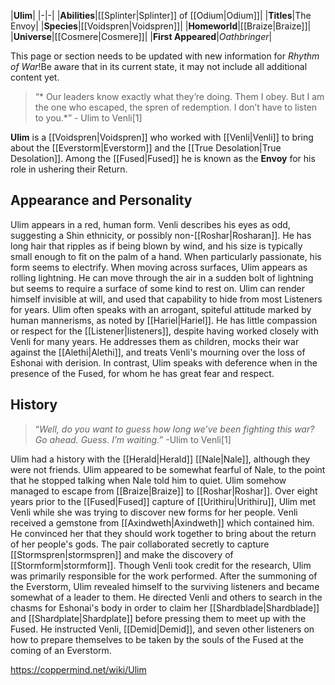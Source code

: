 |**Ulim**|
|-|-|
|**Abilities**|[[Splinter\|Splinter]] of [[Odium\|Odium]]|
|**Titles**|The Envoy|
|**Species**|[[Voidspren\|Voidspren]]|
|**Homeworld**|[[Braize\|Braize]]|
|**Universe**|[[Cosmere\|Cosmere]]|
|**First Appeared**|*Oathbringer*|

This page or section needs to be updated with new information for *Rhythm of War*!Be aware that in its current state, it may not include all additional content yet.

>“* Our leaders know exactly what they’re doing. Them I obey. But I am the one who escaped, the spren of redemption. I don’t have to listen to you.*”
\- Ulim to Venli[1]


**Ulim** is a [[Voidspren\|Voidspren]] who worked with [[Venli\|Venli]] to bring about the [[Everstorm\|Everstorm]] and the [[True Desolation\|True Desolation]]. Among the [[Fused\|Fused]] he is known as the **Envoy** for his role in ushering their Return.

## Appearance and Personality
Ulim appears in a red, human form. Venli describes his eyes as odd, suggesting a Shin ethnicity, or possibly non-[[Roshar\|Rosharan]]. He has long hair that ripples as if being blown by wind, and his size is typically small enough to fit on the palm of a hand. When particularly passionate, his form seems to electrify. When moving across surfaces, Ulim appears as rolling lightning. He can move through the air in a sudden bolt of lightning but seems to require a surface of some kind to rest on. Ulim can render himself invisible at will, and used that capability to hide from most Listeners for years.
Ulim often speaks with an arrogant, spiteful attitude marked by human mannerisms, as noted by [[Hariel\|Hariel]]. He has little compassion or respect for the [[Listener\|listeners]], despite having worked closely with Venli for many years. He addresses them as children, mocks their war against the [[Alethi\|Alethi]], and treats Venli's mourning over the loss of Eshonai with derision. In contrast, Ulim speaks with deference when in the presence of the Fused, for whom he has great fear and respect.

## History
>“*Well, do you want to guess how long we’ve been fighting this war? Go ahead. Guess. I’m waiting.*”
\-Ulim to Venli[1]

Ulim had a history with the [[Herald\|Herald]] [[Nale\|Nale]], although they were not friends. Ulim appeared to be somewhat fearful of Nale, to the point that he stopped talking when Nale told him to quiet.
Ulim somehow managed to escape from [[Braize\|Braize]] to [[Roshar\|Roshar]]. Over eight years prior to the [[Fused\|Fused]] capture of [[Urithiru\|Urithiru]], Ulim met Venli while she was trying to discover new forms for her people. Venli received a gemstone from [[Axindweth\|Axindweth]] which contained him. He convinced her that they should work together to bring about the return of her people's gods. The pair collaborated secretly to capture [[Stormspren\|stormspren]] and make the discovery of [[Stormform\|stormform]]. Though Venli took credit for the research, Ulim was primarily responsible for the work performed.
After the summoning of the Everstorm, Ulim revealed himself to the surviving listeners and became somewhat of a leader to them. He directed Venli and others to search in the chasms for Eshonai's body in order to claim her [[Shardblade\|Shardblade]] and [[Shardplate\|Shardplate]] before pressing them to meet up with the Fused. He instructed Venli, [[Demid\|Demid]], and seven other listeners on how to prepare themselves to be taken by the souls of the Fused at the coming of an Everstorm.



https://coppermind.net/wiki/Ulim